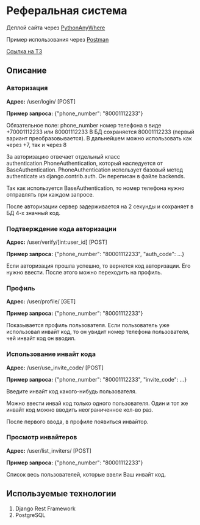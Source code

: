 # Реферальная система

Деплой сайта через [PythonAnyWhere](https://glebvi1.pythonanywhere.com/users/login/)

Пример использования через [Postman](https://www.postman.com/glebvi/workspace/my-workspace/collection/29233025-64513366-e014-40bd-ab17-3fda9a521a8d?action=share&source=copy-link&creator=29233025)

[Ссылка на ТЗ](https://disk.yandex.ru/edit/d/Xr5imrIFqzIG6cHGqdyCoSPegnqahzm72s0qoIz-cKg6LVkydlZ3by1aZw)

## Описание
### Авторизация
**Адрес:** /user/login/ [POST]

**Пример запроса:** {"phone_number": "80001112233"}

Обязательное поле: phone_number номер телефона в виде +70001112233 или 80001112233
В БД сохраняется 80001112233 (первый вариант преобразовывается). В дальнейшем можно использовать как через +7, так и через 8

За авторизацию отвечает отдельный класс authentication.PhoneAuthentication, который наследуется от BaseAuthentication.
PhoneAuthentication использует базовый метод authenticate из django.contrib.auth. Он переписан в файле backends.

Так как используется BaseAuthentication, то номер телефона нужно отправлять при каждом запросе.

После авторизации сервер задерживается на 2 секунды и сохраняет в БД 4-х значный код.

### Подтверждение кода авторизации
**Адрес:** /user/verify/[int:user_id] [POST]

**Пример запроса:** {"phone_number": "80001112233", "auth_code": ...}

Если авторизация прошла успешно, то вернется код авторизации. Его нужно ввести. После этого можно переходить на профиль.

### Профиль
**Адрес:** /user/profile/ [GET]

**Пример запроса:** {"phone_number": "80001112233"}

Показывается профиль пользователя. Если пользователь уже использовал инвайт код, то он увидит номер телефона пользователя, чей инвайт код он вводил.

### Использование инвайт кода
**Адрес:** /user/use_invite_code/ [POST]

**Пример запроса:** {"phone_number": "80001112233", "invite_code": ...}

Введите инвайт код какого-нибудь пользователя.

Можно ввести инвай код только одного пользователя.
Один и тот же инвайт код можно вводить неограниченное кол-во раз.

После первого ввода, в профиле появиться инвайтор.

### Просмотр инвайтеров
**Адрес:** /user/list_inviters/ [POST]

**Пример запроса:** {"phone_number": "80001112233"}

Список весь пользователей, которые ввели Ваш инвайт код.

## Используемые технологии
1. Django Rest Framework
2. PostgreSQL
